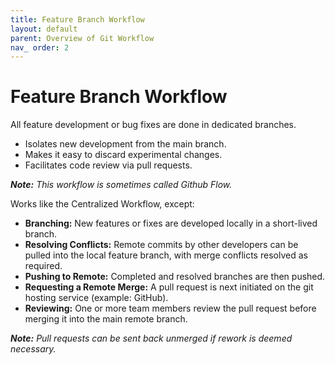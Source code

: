 ```yaml
---
title: Feature Branch Workflow
layout: default
parent: Overview of Git Workflow
nav_ order: 2
---
```


# Feature Branch Workflow

All feature development or bug fixes are done in dedicated branches.
- Isolates new development from the main branch.
- Makes it easy to discard experimental changes.
- Facilitates code review via pull requests.

***Note:*** *This workflow is sometimes called Github Flow.*

Works like the Centralized Workflow, except:
- **Branching:** New features or fixes are developed locally in a short-lived branch.
- **Resolving Conflicts:** Remote commits by other developers can be pulled into the
local feature branch, with merge conflicts resolved as required.
- **Pushing to Remote:** Completed and resolved branches are then pushed.
- **Requesting a Remote Merge:** A pull request is next initiated on the git hosting
service (example: GitHub).
- **Reviewing:** One or more team members review the pull request before merging it
into the main remote branch.

***Note:*** *Pull requests can be sent back unmerged if rework is deemed necessary.*